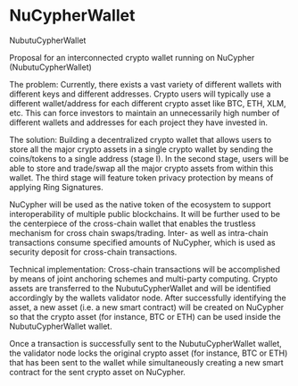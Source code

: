 # NuCypherWallet
NubutuCypherWallet

Proposal for an interconnected crypto wallet running on NuCypher (NubutuCypherWallet)

The problem: Currently, there exists a vast variety of different wallets with different keys and different addresses. Crypto users will typically use a different wallet/address for each different crypto asset like BTC, ETH, XLM, etc. This can force investors to maintain an unnecessarily high number of different wallets and addresses for each project they have invested in.

The solution: Building a decentralized crypto wallet that allows users to store all the major crypto assets in a single crypto wallet by sending the coins/tokens to a single address (stage I). In the second stage, users will be able to store and trade/swap all the major crypto assets from within this wallet. The third stage will feature token privacy protection by means of applying Ring Signatures.

NuCypher will be used as the native token of the ecosystem to support interoperability of multiple public blockchains. It will be further used to be the centerpiece of the cross-chain wallet that enables the trustless mechanism for cross chain swaps/trading. Inter- as well as intra-chain transactions consume specified amounts of NuCypher, which is used as security deposit for cross-chain transactions.

Technical implementation: Cross-chain transactions will be accomplished by means of joint anchoring schemes and multi-party computing. Crypto assets are transferred to the NubutuCypherWallet and will be identified accordingly by the wallets validator node. After successfully identifying the asset, a new asset (i.e. a new smart contract) will be created on NuCypher so that the crypto asset (for instance, BTC or ETH) can be used inside the NubutuCypherWallet wallet.

Once a transaction is successfully sent to the NubutuCypherWallet wallet, the validator node locks the original crypto asset (for instance, BTC or ETH) that has been sent to the wallet while simultaneously creating a new smart contract for the sent crypto asset on NuCypher.
